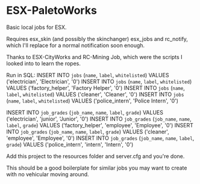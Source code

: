 # ESX-PaletoWorks
Basic local jobs for ESX.

Requires esx_skin (and possibly the skinchanger) esx_jobs and rc_notify, which I'll replace for a normal notification soon enough.

Thanks to ESX-CityWorks and RC-Mining Job, which were the scripts I looked into to learn the ropes.

Run in SQL:
INSERT INTO `jobs` (`name`, `label`, `whitelisted`) VALUES ('electrician', 'Electrician', '0')
INSERT INTO `jobs` (`name`, `label`, `whitelisted`) VALUES ('factory_helper', 'Factory Helper', '0')
INSERT INTO `jobs` (`name`, `label`, `whitelisted`) VALUES ('cleaner', 'Cleaner', '0')
INSERT INTO `jobs` (`name`, `label`, `whitelisted`) VALUES ('police_intern', 'Police Intern', '0')

INSERT INTO `job_grades` (`job_name`, `name`, `label`, `grade`) VALUES ('electrician', 'junior', 'Junior', '0')
INSERT INTO `job_grades` (`job_name`, `name`, `label`, `grade`) VALUES ('factory_helper', 'employee', 'Employee', '0')
INSERT INTO `job_grades` (`job_name`, `name`, `label`, `grade`) VALUES ('cleaner', 'employee', 'Employee', '0')
INSERT INTO `job_grades` (`job_name`, `name`, `label`, `grade`) VALUES ('police_intern', 'intern', 'Intern', '0')

Add this project to the resources folder and server.cfg and you're done.

This should be a good boilerplate for similar jobs you may want to create with no vehicular moving around.
